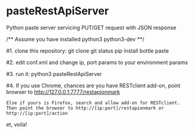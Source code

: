 # pasteRestApiServer
Python paste server servicing PUT/GET request with JSON response

/** Assume you have installed python3 python3-dev **/

#1. clone this repository:
git clone
git status
pip install bottle paste

#2. edit conf.xml and change ip, port params to your environment params

#3. run it:
python3 pasteRestApiServer

#4. If you use Chrome, chances are you have RESTclient add-on, 
    point browser to http://127.0.0.1:7777/restapionmark

    Else if yours is Firefox, search and allow add-on for RESTclient.  
    Then point the browser to http://[ip:port]/restapionmark or http://[ip:port]/action

et, voila!
